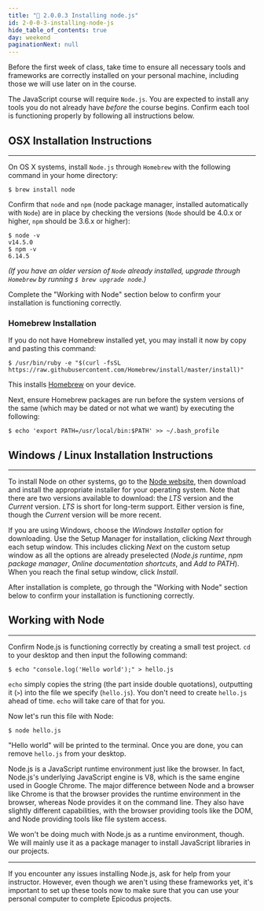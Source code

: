 ```yaml
---
title: "📓 2.0.0.3 Installing node.js"
id: 2-0-0-3-installing-node-js
hide_table_of_contents: true
day: weekend
paginationNext: null
---
```


Before the first week of class, take time to ensure all necessary tools and frameworks are correctly installed on your personal machine, including those we will use later on in the course.

The JavaScript course will require `Node.js`. You are expected to install any tools you do not already have _before_ the course begins. Confirm each tool is functioning properly by following all instructions below.

## OSX Installation Instructions
---

On OS X systems, install `Node.js` through `Homebrew` with the following command in your home directory:

```
$ brew install node
```

Confirm that `node` and `npm` (node package manager, installed automatically with `Node`) are in place by checking the versions (`Node`  should be 4.0.x or higher, `npm` should be 3.6.x or higher):

```
$ node -v
v14.5.0
$ npm -v
6.14.5
```

_(If you have an older version of `Node` already installed, upgrade through `Homebrew` by running `$ brew upgrade node`.)_

Complete the "Working with Node" section below to confirm your installation is functioning correctly.

### Homebrew Installation

If you do not have Homebrew installed yet, you may install it now by copy and pasting this command:

```shell
$ /usr/bin/ruby -e "$(curl -fsSL https://raw.githubusercontent.com/Homebrew/install/master/install)"
```
This installs [Homebrew](http://brew.sh/) on your device.

Next, ensure Homebrew packages are run before the system versions of the same (which may be dated or not what we want) by executing the following:

```shell
$ echo 'export PATH=/usr/local/bin:$PATH' >> ~/.bash_profile
```

## Windows / Linux Installation Instructions
---

To install Node on other systems, go to the [Node website](https://nodejs.org/en/download/), then download and install the appropriate installer for your operating system. Note that there are two versions available to download: the _LTS_ version and the _Current_ version. _LTS_ is short for long-term support. Either version is fine, though the _Current_ version will be more recent.

If you are using Windows, choose the _Windows Installer_ option for downloading. Use the Setup Manager for installation, clicking _Next_ through each setup window. This includes clicking _Next_ on the custom setup window as all the options are already preselected (_Node.js runtime_, _npm package manager_, _Online documentation shortcuts_, and _Add to PATH_). When you reach the final setup window, click _Install_.

After installation is complete, go through the "Working with Node" section below to confirm your installation is functioning correctly.

## Working with Node
---

Confirm Node.js is functioning correctly by creating a small test project. `cd` to your desktop and then input the following command:

```
$ echo "console.log('Hello world');" > hello.js
```

`echo` simply copies the string (the part inside double quotations), outputting it (`>`) into the file we specify (`hello.js`). You don't need to create `hello.js` ahead of time. `echo` will take care of that for you.

Now let's run this file with Node:

```shell
$ node hello.js
```

"Hello world" will be printed to the terminal. Once you are done, you can remove `hello.js` from your desktop.

Node.js is a JavaScript runtime environment just like the browser. In fact, Node.js's underlying JavaScript engine is V8, which is the same engine used in Google Chrome. The major difference between Node and a browser like Chrome is that the browser provides the runtime environment in the browser, whereas Node provides it on the command line. They also have slightly different capabilities, with the browser providing tools like the DOM, and Node providing tools like file system access.

We won't be doing much with Node.js as a runtime environment, though. We will mainly use it as a package manager to install JavaScript libraries in our projects.

---

If you encounter any issues installing Node.js, ask for help from your instructor.  However, even though we aren't using these frameworks yet, it's important to set up these tools now to make sure that you can use your personal computer to complete Epicodus projects.
